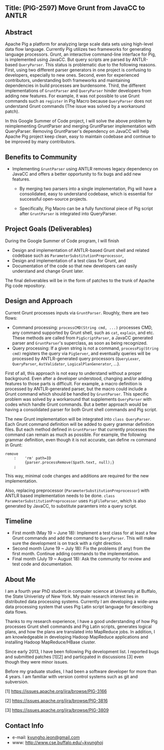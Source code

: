 Title: (PIG-2597) Move Grunt from JavaCC to ANTLR
--

Abstract
--
Apache Pig a platform for analyzing large scale data sets using high-level
data flow language.  Currently Pig utilizes two frameworks for generating
language processors.
Grunt, an interactive command-line interface for Pig, is implemented
using JavaCC. But query scripts are parsed by ANTLR-based `QueryParser`.
This status is problematic due to the following reasons.
First, using two different parser generators in one project is
confusing to developers, especially to new ones.
Second, even for experienced contributors, understanding both frameworks
and maintaining dependencies in build processes are burdensome. 
Third, the different implementations of `GruntParser` and `QueryParser` hinder
developers from adding new features. For example, it was not possible to use
Grunt commands such as `register` in Pig Macro because `QueryParser` does not
understand Grunt commands (The issue was solved by a workaround patch).

In this Google Summer of Code project, I will solve the above problem by
reimplementing GruntParser and merging GruntParser implementation with
QueryParser.  Removing GruntParser's dependency on JavaCC will help Apache Pig
project keep clean, easy to maintain codebase and continue to be improved by
many contributors. 

Benefits to Community
--
 * Implementing `GruntParser` using ANTLR removes legacy dependency on JavaCC
   and offers a better opportunity to fix bugs and add new features.

   * By merging two parsers into a single implementation, Pig will have
   a consolidated, easy to understand codebase, which is essential for 
   successful open-source projects.

   * Specifically, Pig Macro can be a fully functional piece of Pig script
   after `GruntParser` is integrated into QueryParser.

Project Goals (Deliverables)
--
During the Google Summer of Code program, I will finish

 * Design and implementation of ANTLR-based Grunt shell and related codebase
 such as `ParameterSubstitutionPreprocessor`,
 * Design and implementation of a test class for Grunt, and
 * Documentation of the code so that new developers can easily understand and
   change Grunt later.

The final deliverables will be in the form of patches to the trunk of Apache
Pig code repository.

Design and Approach
--
Current Grunt processes inputs via `GruntParser`. Roughly, there are two
flows:
 
 * Command processing: `processCMD(String cmd, ...)` processes CMD, any command
   supported by Grunt shell, such as `cat`, `explain`, and etc.
   These methods are called from `PigScriptParser`, a JavaCC generated
   parser and `GruntParser`'s superclass, as soon as being recognized.
 * Query processing: If a given string is not a command,
   `processPig(String cmd)`
   registers the query via `PigServer`, and eventually queries will be
   processed by ANTLR-generated query processors
   (`QueryLexer`, `QueryParser`, `AstValidator`, `LogicalPlanGenerator`, ...).

First of all, this approach is not easy to understand without a proper
background. Even after a developer understood, changing and/or adding features
to those parts is difficult. For example, a macro definition is processed by
ANTLR-generated parser, but the macro could include a Grunt command
which should be handled by `GruntParser`. This specific problem was solved by a
workaround that supplements `QueryParser` with codes which handle Grunt
commands.  But a better approach would be having a consolidated parser for both
Grunt shell commands and Pig script.

The new Grunt implementation will be integrated into `class QueryParser`.
Each Grunt command definition will be added to query grammar definition files.
But each method defined in `GruntParser` that currently processes the
command can remain as much as possible.
For example, the following grammar definition, even though it is not accurate,
can define `rm` command in Grunt:
```
remove
    :    'rm' path=ID
         {parser.processRemove($path.text, null);}
    ;
```

This way, minimal code changes and additions are required for the new 
implementation.

Also, replacing preprocessor (`ParameterSubstitutionPreprocessor`) with
ANTLR based implementation needs to be done.
`class ParameterSubstitutionPreprocessor` uses `PigFileParser`,
which is also generated by JavaCC, to substitute paramters into a query
script.

Timeline
--
 * First month (May 19 ~ June 18): Implement a test class for at least a few
   Grunt commands and add the command to `QueryParser`. This will make sure the
   development is on track with a right direction. 
 * Second month (June 19 ~ July 18): Fix the problems (if any) from the first
   month. Continue adding commands to the implementation. 
 * Final month (July 19 ~ August 18): Ask the community for review and test
   code and documentation.

About Me
--
I am a fourth year PhD student in computer science at University at Buffalo, 
the State Univeristy of New York. My main research interest lies in distributed
data processing systems. Currently I am developing a wide-area data processing
system that uses Pig Latin script language for describing data flows. 

Thanks to my research experience, I have a good understanding of how Pig
processes Grunt shell commands and Pig Latin scripts, generates logical plans,
and how the plans are translated into MapReduce jobs.  In addition, I am
knowledgeable in developing Hadoop MapReduce applications and installing Hadoop
MapReduce/HBase cluster. 

Since early 2013, I have been following Pig development list. 
I reported bugs and submitted patches [1][2] and particpated in discussions [3]
even though they were minor issues.

Before my graduate studies, I had been a software developer for more than 4
years. I am familiar with version control systems such as git and subversion. 

[1] https://issues.apache.org/jira/browse/PIG-3166

[2] https://issues.apache.org/jira/browse/PIG-3816

[3] https://issues.apache.org/jira/browse/PIG-3809

Contact Info
--
 * e-mail: kyungho.jeon@gmail.com
 * www: http://www.cse.buffalo.edu/~kyunghoj

